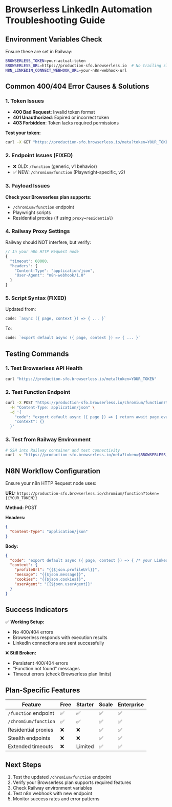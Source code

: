 # Browserless LinkedIn Automation Troubleshooting Guide

## Environment Variables Check

Ensure these are set in Railway:
```bash
BROWSERLESS_TOKEN=your-actual-token
BROWSERLESS_URL=https://production-sfo.browserless.io  # No trailing slash
N8N_LINKEDIN_CONNECT_WEBHOOK_URL=your-n8n-webhook-url
```

## Common 400/404 Error Causes & Solutions

### 1. Token Issues
- **400 Bad Request**: Invalid token format
- **401 Unauthorized**: Expired or incorrect token
- **403 Forbidden**: Token lacks required permissions

**Test your token:**
```bash
curl -X GET "https://production-sfo.browserless.io/meta?token=YOUR_TOKEN"
```

### 2. Endpoint Issues (FIXED)
- ❌ OLD: `/function` (generic, v1 behavior)
- ✅ NEW: `/chromium/function` (Playwright-specific, v2)

### 3. Payload Issues

**Check your Browserless plan supports:**
- `/chromium/function` endpoint
- Playwright scripts
- Residential proxies (if using `proxy=residential`)

### 4. Railway Proxy Settings

Railway should NOT interfere, but verify:
```javascript
// In your n8n HTTP Request node
{
  "timeout": 60000,
  "headers": {
    "Content-Type": "application/json",
    "User-Agent": "n8n-webhook/1.0"
  }
}
```

### 5. Script Syntax (FIXED)

Updated from:
```javascript
code: `async ({ page, context }) => { ... }`
```

To:
```javascript
code: `export default async ({ page, context }) => { ... }`
```

## Testing Commands

### 1. Test Browserless API Health
```bash
curl "https://production-sfo.browserless.io/meta?token=YOUR_TOKEN"
```

### 2. Test Function Endpoint
```bash
curl -X POST "https://production-sfo.browserless.io/chromium/function?token=YOUR_TOKEN" \
  -H "Content-Type: application/json" \
  -d '{
    "code": "export default async ({ page }) => { return await page.evaluate(() => document.title); }",
    "context": {}
  }'
```

### 3. Test from Railway Environment
```bash
# SSH into Railway container and test connectivity
curl -v "https://production-sfo.browserless.io/meta?token=$BROWSERLESS_TOKEN"
```

## N8N Workflow Configuration

Ensure your n8n HTTP Request node uses:

**URL:** `https://production-sfo.browserless.io/chromium/function?token={{YOUR_TOKEN}}`

**Method:** POST

**Headers:**
```json
{
  "Content-Type": "application/json"
}
```

**Body:**
```json
{
  "code": "export default async ({ page, context }) => { /* your LinkedIn automation script */ }",
  "context": {
    "profileUrl": "{{$json.profileUrl}}",
    "message": "{{$json.message}}",
    "cookies": "{{$json.cookies}}",
    "userAgent": "{{$json.userAgent}}"
  }
}
```

## Success Indicators

✅ **Working Setup:**
- No 400/404 errors
- Browserless responds with execution results
- LinkedIn connections are sent successfully

❌ **Still Broken:**
- Persistent 400/404 errors
- "Function not found" messages  
- Timeout errors (check Browserless plan limits)

## Plan-Specific Features

| Feature | Free | Starter | Scale | Enterprise |
|---------|------|---------|-------|------------|
| `/function` endpoint | ✅ | ✅ | ✅ | ✅ |
| `/chromium/function` | ✅ | ✅ | ✅ | ✅ |
| Residential proxies | ❌ | ❌ | ✅ | ✅ |
| Stealth endpoints | ❌ | ❌ | ✅ | ✅ |
| Extended timeouts | ❌ | Limited | ✅ | ✅ |

## Next Steps

1. Test the updated `/chromium/function` endpoint
2. Verify your Browserless plan supports required features
3. Check Railway environment variables
4. Test n8n webhook with new endpoint
5. Monitor success rates and error patterns